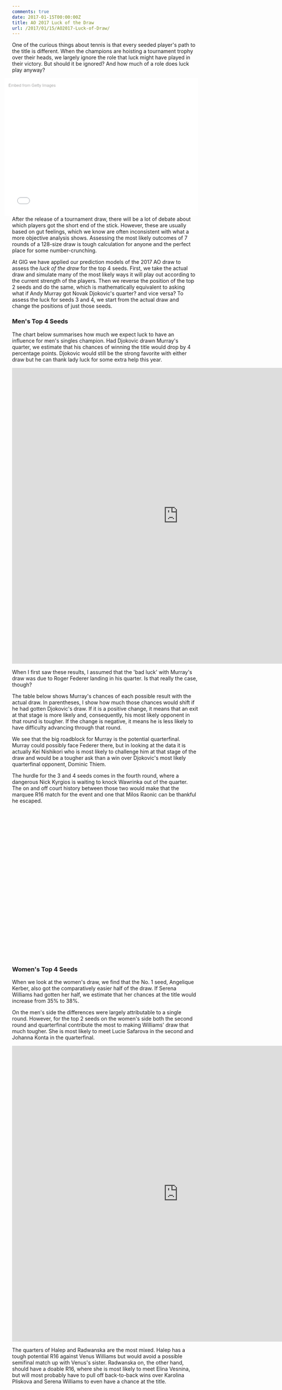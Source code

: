 ```yaml
---
comments: true
date: 2017-01-15T00:00:00Z
title: AO 2017 Luck of the Draw
url: /2017/01/15/AO2017-Luck-of-Draw/
---
```


One of the curious things about tennis is that every seeded player's path to the title is different. When the champions are hoisting a tournament trophy over their heads, we largely ignore the role that luck might have played in their victory. But should it be ignored? And how much of a role does luck play anyway? 

<!--more-->

<div class="getty embed image" style="background-color:#fff;display:inline-block;font-family:'Helvetica Neue',Helvetica,Arial,sans-serif;color:#a7a7a7;font-size:11px;width:100%;max-width:594px;float:right;padding:2%;"><div style="padding:0;margin:0;text-align:left;"><a href="http://www.gettyimages.com/detail/631365154" target="_blank" style="color:#a7a7a7;text-decoration:none;font-weight:normal !important;border:none;display:inline-block;">Embed from Getty Images</a></div><div style="overflow:hidden;position:relative;height:0;padding:66.666667% 0 0 0;width:100%;"><iframe src="//embed.gettyimages.com/embed/631365154?et=UZlnb2l-R9ZukB_RvU3eAQ&viewMoreLink=on&sig=dSZ1NyyIa7kH1HXO13FgiMYVi7AAyBg8DXTa6z76nOM=&caption=true" width="594" height="396" scrolling="no" frameborder="0" style="display:inline-block;position:absolute;top:0;left:0;width:100%;height:100%;margin:0;"></iframe></div><p style="margin:0;"></p></div>


After the release of a tournament draw, there will be a lot of debate about which players got the short end of the stick. However, these are usually based on gut feelings, which we know are often inconsistent with what a more objective analysis shows. Assessing the most likely outcomes of 7 rounds of a 128-size draw is tough calculation for anyone and the perfect place for some number-crunching.

At GIG we have applied our prediction models of the 2017 AO draw to assess the _luck of the draw_ for the top 4 seeds. First, we take the actual draw and simulate many of the most likely ways it will play out according to the current strength of the players. Then we reverse the position of the top 2 seeds and do the same, which is mathematically equivalent to asking what if Andy Murray got Novak Djokovic's quarter? and vice versa? To assess the luck for seeds 3 and 4, we start from the actual draw and change the positions of just those seeds.


### Men's Top 4 Seeds

The chart below summarises how much we expect luck to have an influence for men's singles champion. Had Djokovic drawn Murray's quarter, we estimate that his chances of winning the title would drop by 4 percentage points. Djokovic would still be the strong favorite with either draw but he can thank lady luck for some extra help this year.


<iframe width="900" height="800" frameborder="0" scrolling="no" src="https://plot.ly/~on-the-t/1053.embed"></iframe>

When I first saw these results, I assumed that the 'bad luck' with Murray's draw was due to Roger Federer landing in his quarter. Is that really the case, though? 

The table below shows Murray's chances of each possible result with the actual draw. In parentheses, I show how much those chances would shift if he had gotten Djokovic's draw. If it is a positive change, it means that an exit at that stage is more likely and, consequently, his most likely opponent in that round is tougher. If the change is negative, it means he is less likely to have difficulty advancing through that round. 

We see that the big roadblock for Murray is the potential quarterfinal. Murray could possibly face Federer there, but in looking at the data it is actually Kei Nishikori who is most likely to challenge him at that stage of the draw and would be a tougher ask than a win over Djokovic's most likely quarterfinal opponent, Dominic Thiem. 


The hurdle for the 3 and 4 seeds comes in the fourth round, where a dangerous Nick Kyrgios is waiting to knock Wawrinka out of the quarter. The on and off court history between those two would make that the marquee R16 match for the event and one that Milos Raonic can be thankful he escaped. 

<script type="text/javascript">
 
// jsData 
function gvisDataTableID1703471bda605 () {
var data = new google.visualization.DataTable();
var datajson =
[
  [
"Novak Djokovic",
"3.04, (-2.17)",
"1.33, (+0.77)",
"4.83, (-2.86)",
"7.21, (-0.57)",
"5.23, (+9.7)",
"8.61, (+0.11)",
"18.34, (-1.42)",
"51.41, (-3.56)"
],
[
"Andy Murray",
"1.43, (-3.54)",
"3.31, (-1.35)",
"3.44, (-3.91)",
"11.18, (-0.12)",
"21.49, (-13.93)",
"10.2, (+0.75)",
"24.41, (+3.27)",
"24.54, (+3.93)"
],
[
"Milos Raonic",
"16.27, (-2.6)",
"17.04, (-3.01)",
"13.87, (-3.65)",
"14.5, (+7.4)",
"14.72, (+1.01)",
"17.44, (-1.25)",
"3.65, (+2.26)",
"2.51, (-0.16)"
],
[
"Stan Wawrinka",
"14.8, (+3.97)",
"15.86, (+3.3)",
"11.86, (+2.81)",
"22.26, (-7.33)",
"14.7, (-0.84)",
"14.55, (-0.7)",
"4.22, (-0.96)",
"1.75, (-0.25)"
]
];
data.addColumn('string','Player');
data.addColumn('string','R128');
data.addColumn('string','R64');
data.addColumn('string','R32');
data.addColumn('string','R16');
data.addColumn('string','QF');
data.addColumn('string','SF');
data.addColumn('string','Finalist');
data.addColumn('string','Winner');
data.addRows(datajson);
return(data);
}
 
// jsDrawChart
function drawChartTableID1703471bda605() {
var data = gvisDataTableID1703471bda605();
var options = {};
options["allowHtml"] = true;
options["width"] = 800;
options["height"] = 400;
options["alternatingRowStyle"] = true;
options["cssClassNames"] = {tableRow: 'large-font', headerRow: '.myTableHeadrow large-font', oddTableRow: '.myTableHeadrow large-font'};


    var chart = new google.visualization.Table(
    document.getElementById('TableID1703471bda605')
    );
    chart.draw(data,options);
    

}
  
 
// jsDisplayChart
(function() {
var pkgs = window.__gvisPackages = window.__gvisPackages || [];
var callbacks = window.__gvisCallbacks = window.__gvisCallbacks || [];
var chartid = "table";
  
// Manually see if chartid is in pkgs (not all browsers support Array.indexOf)
var i, newPackage = true;
for (i = 0; newPackage && i < pkgs.length; i++) {
if (pkgs[i] === chartid)
newPackage = false;
}
if (newPackage)
  pkgs.push(chartid);
  
// Add the drawChart function to the global list of callbacks
callbacks.push(drawChartTableID1703471bda605);
})();
function displayChartTableID1703471bda605() {
  var pkgs = window.__gvisPackages = window.__gvisPackages || [];
  var callbacks = window.__gvisCallbacks = window.__gvisCallbacks || [];
  window.clearTimeout(window.__gvisLoad);
  // The timeout is set to 100 because otherwise the container div we are
  // targeting might not be part of the document yet
  window.__gvisLoad = setTimeout(function() {
  var pkgCount = pkgs.length;
  google.load("visualization", "1", { packages:pkgs, callback: function() {
  if (pkgCount != pkgs.length) {
  // Race condition where another setTimeout call snuck in after us; if
  // that call added a package, we must not shift its callback
  return;
}
while (callbacks.length > 0)
callbacks.shift()();
} });
}, 100);
}
 
// jsFooter
</script>
 
<!-- jsChart -->  
<script type="text/javascript" src="https://www.google.com/jsapi?callback=displayChartTableID1703471bda605"></script>
 
<!-- divChart -->
  
<div id="TableID1703471bda605" 
  style="width: 800; height: 400;">
</div>


### Women's Top 4 Seeds


When we look at the women's draw, we find that the No. 1 seed, Angelique Kerber, also got the comparatively easier half of the draw. If Serena Williams had gotten her half, we estimate that her chances at the title would increase from 35% to 38%. 

On the men's side the differences were largely attributable to a single round. However, for the top 2 seeds on the women's side both the second round and quarterfinal contribute the most to making Williams' draw that much tougher. She is most likely to meet Lucie Safarova in the second and Johanna Konta in the quarterfinal. 


<iframe width="900" height="800" frameborder="0" scrolling="no" src="https://plot.ly/~on-the-t/1051.embed"></iframe>


The quarters of Halep and Radwanska are the most mixed. Halep has a tough potential R16 against Venus Williams but would avoid a possible semifinal match up with Venus's sister. Radwanska on, the other hand, should have a doable R16, where she is most likely to meet Elina Vesnina, but will most probably have to pull off back-to-back wins over Karolina Pliskova and Serena Williams to even have a chance at the title. 


<!-- jsHeader -->
<script type="text/javascript">
 
// jsData 
function gvisDataTableID17034228b7285 () {
var data = new google.visualization.DataTable();
var datajson =
[
 [
"Serena Williams",
"9.41, (-1.16)",
"7.52, (-4.19)",
"4.64, (+2.28)",
"8.13, (-0.53)",
"13.56, (-3.85)",
"11.36, (+2.89)",
"10.75, (+1.28)",
"34.63, (+3.28)"
],
[
"Angelique Kerber",
"16.62, (+0.71)",
"5.6, (+7.44)",
"11.14, (-3.42)",
"12, (+0.03)",
"13.46, (2.69)",
"14.9, (-3.66)",
"13.38, (-2.18)",
"12.9, (-1.61)"
],
[
"Simona Halep",
"9.48, (+4.46)",
"8.26, (+0.36)",
"14.91, (-2.08)",
"16.57, (-5.16)",
"16.87, (+0.78)",
"13.21, (+6.69)",
"11.14, (-4.84)",
"9.56, (-0.21)"
],
[
"Agnieszka Radwanska",
"17.05, (-6.51)",
"9.36, (+0.26)",
"14.15, (+0.97)",
"11.59, (+6.01)",
"16.92, (+1.15)",
"17.67, (-5.81)",
"6.04, (+3.61)",
"7.22, (+0.32)"
] 
];
data.addColumn('string','Player');
data.addColumn('string','R128');
data.addColumn('string','R64');
data.addColumn('string','R32');
data.addColumn('string','R16');
data.addColumn('string','QF');
data.addColumn('string','SF');
data.addColumn('string','Finalist');
data.addColumn('string','Winner');
data.addRows(datajson);
return(data);
}
 
// jsDrawChart
function drawChartTableID17034228b7285() {
var data = gvisDataTableID17034228b7285();
var options = {};
options["allowHtml"] = true;
options["width"] = 800;
options["height"] = 400;
options["alternatingRowStyle"] = true;
options["cssClassNames"] = {tableRow: 'large-font', headerRow: '.wsTablerow large-font', oddTableRow: '.wsTablerow large-font'};


    var chart = new google.visualization.Table(
    document.getElementById('TableID17034228b7285')
    );
    chart.draw(data,options);
    

}
  
 
// jsDisplayChart
(function() {
var pkgs = window.__gvisPackages = window.__gvisPackages || [];
var callbacks = window.__gvisCallbacks = window.__gvisCallbacks || [];
var chartid = "table";
  
// Manually see if chartid is in pkgs (not all browsers support Array.indexOf)
var i, newPackage = true;
for (i = 0; newPackage && i < pkgs.length; i++) {
if (pkgs[i] === chartid)
newPackage = false;
}
if (newPackage)
  pkgs.push(chartid);
  
// Add the drawChart function to the global list of callbacks
callbacks.push(drawChartTableID17034228b7285);
})();
function displayChartTableID17034228b7285() {
  var pkgs = window.__gvisPackages = window.__gvisPackages || [];
  var callbacks = window.__gvisCallbacks = window.__gvisCallbacks || [];
  window.clearTimeout(window.__gvisLoad);
  // The timeout is set to 100 because otherwise the container div we are
  // targeting might not be part of the document yet
  window.__gvisLoad = setTimeout(function() {
  var pkgCount = pkgs.length;
  google.load("visualization", "1", { packages:pkgs, callback: function() {
  if (pkgCount != pkgs.length) {
  // Race condition where another setTimeout call snuck in after us; if
  // that call added a package, we must not shift its callback
  return;
}
while (callbacks.length > 0)
callbacks.shift()();
} });
}, 100);
}
 
// jsFooter
</script>
 
<!-- jsChart -->  
<script type="text/javascript" src="https://www.google.com/jsapi?callback=displayChartTableID17034228b7285"></script>
 
<!-- divChart -->
  
<div id="TableID17034228b7285" 
  style="width: 800; height: 400;">
</div>


